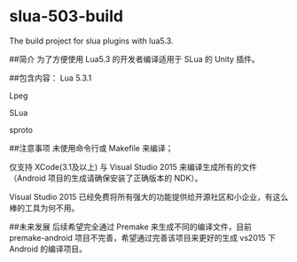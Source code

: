 # slua-503-build
The build project for slua plugins with lua5.3.

##简介
为了方便使用 Lua5.3 的开发者编译适用于 SLua 的 Unity 插件。

##包含内容：
Lua 5.3.1

Lpeg

SLua

sproto

##注意事项
未使用命令行或 Makefile 来编译；

仅支持 XCode(3.1及以上) 与 Visual Studio 2015 来编译生成所有的文件（Android 项目的生成请确保安装了正确版本的 NDK）。

Visual Studio 2015 已经免费将所有强大的功能提供给开源社区和小企业，有这么棒的工具为何不用。

##未来发展
后续希望完全通过 Premake 来生成不同的编译文件，目前 premake-android 项目不完善，希望通过完善该项目来更好的生成 vs2015 下 Android 的编译项目。
